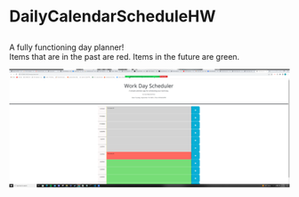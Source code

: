 # DailyCalendarScheduleHW
## 

A fully functioning day planner!  
Items that are in the past are red.
Items in the future are green.



![Daily Planner Homework](/Images/ScreenShot%20WordDay%20Schedule%20HW.png "Daily Planner!")